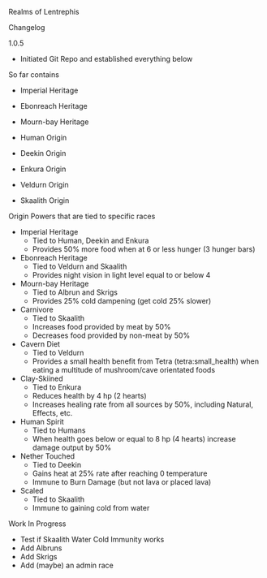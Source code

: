 Realms of Lentrephis

Changelog

1.0.5
+ Initiated Git Repo and established everything below

So far contains 
+ Imperial Heritage
+ Ebonreach Heritage
+ Mourn-bay Heritage

+ Human Origin 
+ Deekin Origin 
+ Enkura Origin 
+ Veldurn Origin 
+ Skaalith Origin 

Origin Powers that are tied to specific races
+ Imperial Heritage
  - Tied to Human, Deekin and Enkura
  - Provides 50% more food when at 6 or less hunger (3 hunger bars)
+ Ebonreach Heritage
  - Tied to Veldurn and Skaalith
  - Provides night vision in light level equal to or below 4
+ Mourn-bay Heritage
  - Tied to Albrun and Skrigs
  - Provides 25% cold dampening (get cold 25% slower)
+ Carnivore
  -  Tied to Skaalith
  -  Increases food provided by meat by 50%
  -  Decreases food provided by non-meat by 50%
+ Cavern Diet
  - Tied to Veldurn
  - Provides a small health benefit from Tetra (tetra:small_health) when eating a multitude of mushroom/cave orientated foods
+ Clay-Skiined
  - Tied to Enkura
  - Reduces health by 4 hp (2 hearts)
  - Increases healing rate from all sources by 50%, including Natural, Effects, etc.
+ Human Spirit
  - Tied to Humans
  - When health goes below or equal to 8 hp (4 hearts) increase damage output by 50%
+ Nether Touched
  - Tied to Deekin
  - Gains heat at 25% rate after reaching 0 temperature
  - Immune to Burn Damage (but not lava or placed lava)
+ Scaled
  - Tied to Skaalith
  - Immune to gaining cold from water


Work In Progress
+ Test if Skaalith Water Cold Immunity works
+ Add Albruns
+ Add Skrigs
+ Add (maybe) an admin race